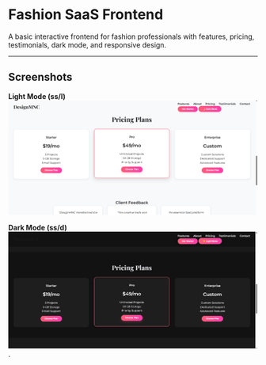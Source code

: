 # Fashion SaaS Frontend

A basic interactive frontend for fashion professionals with features, pricing, testimonials, dark mode, and responsive design.

---

## Screenshots

**Light Mode (ss/l)**  
![Light Mode Screenshot](assets/ss/l.png)

**Dark Mode (ss/d)**  
![Dark Mode Screenshot](assets/ss/d.png).
